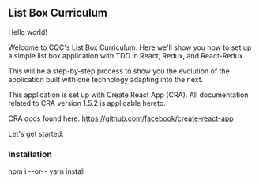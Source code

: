 ## List Box Curriculum

Hello world!

Welcome to CQC's List Box Curriculum.
Here we'll show you how to set up a simple list box application
with TDD in React, Redux, and React-Redux.

This will be a step-by-step process to show you the evolution
of the application built with one technology adapting into the next.

This application is set up with Create React App (CRA).
All documentation related to CRA version 1.5.2 is applicable hereto.

CRA docs found here:
https://github.com/facebook/create-react-app

Let's get started:

### Installation
npm i 
--or--
yarn install
